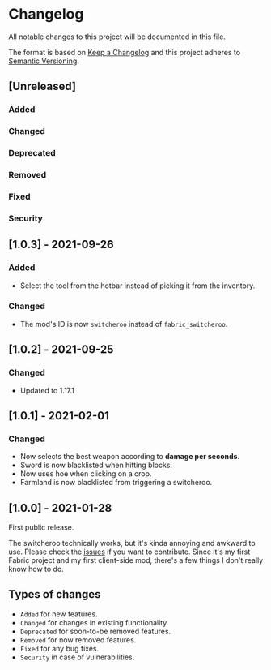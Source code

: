 # Changelog

All notable changes to this project will be documented in this file.

The format is based on [Keep a Changelog](https://keepachangelog.com/) and this project adheres to [Semantic Versioning](https://semver.org/).

## [Unreleased]

### Added

### Changed

### Deprecated

### Removed

### Fixed

### Security

## [1.0.3] - 2021-09-26

### Added

* Select the tool from the hotbar instead of picking it from the inventory.

### Changed

* The mod's ID is now `switcheroo` instead of `fabric_switcheroo`.

## [1.0.2] - 2021-09-25

### Changed

* Updated to 1.17.1

## [1.0.1] - 2021-02-01

### Changed

* Now selects the best weapon according to __damage per seconds__.
* Sword is now blacklisted when hitting blocks.
* Now uses hoe when clicking on a crop.
* Farmland is now blacklisted from triggering a switcheroo.

## [1.0.0] - 2021-01-28

First public release.

The switcheroo technically works, but it's kinda annoying and awkward to use. Please check the [issues](https://gitlab.com/NatoBoram/fabric-switcheroo/issues)
if you want to contribute. Since it's my first Fabric project and my first client-side mod, there's a few things I don't
really know how to do.

## Types of changes

* `Added` for new features.
* `Changed` for changes in existing functionality.
* `Deprecated` for soon-to-be removed features.
* `Removed` for now removed features.
* `Fixed` for any bug fixes.
* `Security` in case of vulnerabilities.
